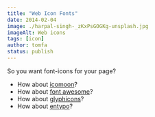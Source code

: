 ```yaml
---
title: "Web Icon Fonts"
date: 2014-02-04
image: ./harpal-singh-_zKxPsGOGKg-unsplash.jpg
imageAlt: Web icons
tags: [icon]
author: tomfa
status: publish
---
```


So you want font-icons for your page?

*   How about [icomoon](http://icomoon.io/#icon-font "icomoon")?
*   How about [font awesome](http://fortawesome.github.io/Font-Awesome/ "font awesome")?
*   How about [glyphicons](http://glyphicons.com/ "glyphicons?")?
*   How about [entypo](http://www.entypo.com/ "entypo")?

